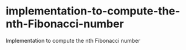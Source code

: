 # implementation-to-compute-the-nth-Fibonacci-number
Implementation to compute the nth Fibonacci number
